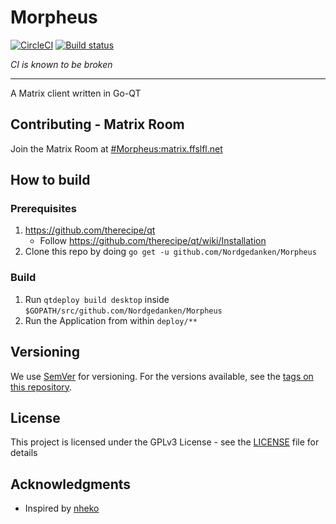 # Morpheus
[![CircleCI](https://circleci.com/gh/Nordgedanken/Morpheus.svg?style=svg)](https://circleci.com/gh/Nordgedanken/Morpheus)  [![Build status](https://ci.appveyor.com/api/projects/status/a0ke0029ely9w7hu?svg=true)](https://ci.appveyor.com/project/MTRNord/neo)

_CI is known to be broken_

---

A Matrix client written in Go-QT

## Contributing - Matrix Room
Join the Matrix Room at [#Morpheus:matrix.ffslfl.net](https://matrix.to/#/#Morpheus:matrix.ffslfl.net)

## How to build
### Prerequisites
1. https://github.com/therecipe/qt
   * Follow https://github.com/therecipe/qt/wiki/Installation
2. Clone this repo by doing `go get -u github.com/Nordgedanken/Morpheus`

### Build
1. Run `qtdeploy build desktop` inside  `$GOPATH/src/github.com/Nordgedanken/Morpheus`
2. Run the Application from within `deploy/**`


## Versioning
We use [SemVer](http://semver.org/) for versioning. For the versions available, see the [tags on this repository](https://github.com/Nordgedanken/Morpheus/tags).


## License
This project is licensed under the GPLv3 License - see the [LICENSE](LICENSE) file for details

## Acknowledgments
* Inspired by [nheko](http://github.com/mujx/nheko)
